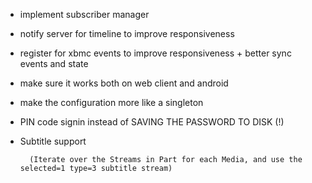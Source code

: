 * implement subscriber manager
* notify server for timeline to improve responsiveness
* register for xbmc events to improve responsiveness + better sync events and state
* make sure it works both on web client and android
* make the configuration more like a singleton
* PIN code signin instead of SAVING THE PASSWORD TO DISK (!)
* Subtitle support

        (Iterate over the Streams in Part for each Media, and use the selected=1 type=3 subtitle stream)